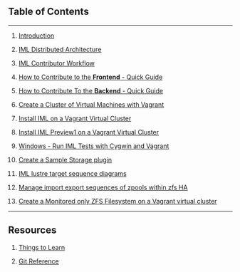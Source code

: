 ## Table of Contents
---
1. [Introduction](Introduction.md)

1. [IML Distributed Architecture](IML_Distributed_Architecture.md)

1. [IML Contributor Workflow](IML_Contributor_Workflow.md)

1. [How to Contribute to the **Frontend** - Quick Guide](Contribute_To_Frontend_Quick_Guide.md)

1. [How to Contribute To the **Backend** - Quick Guide](Contribute_To_Backend_Quick_Guide.md)

1. [Create a Cluster of Virtual Machines with Vagrant](https://github.com/intel-hpdd/Vagrantfiles/blob/master/README.md)

1. [Install IML on a Vagrant Virtual Cluster](Installing_IML_on_HPC_Storage_Sandbox.md)

1. [Install IML Preview1 on a Vagrant Virtual Cluster](Install_IML_Preview1_on_a_Cluster.md)

1. [Windows - Run IML Tests with Cygwin and Vagrant](Run_Iml_Tests_Cygwin.md)

1.  [Create a Sample Storage plugin](https://github.com/intel-hpdd/sample-storage-plugin
)

1. [IML lustre target sequence diagrams](IML_Lustre_Target_Sequence_Diagrams.md)

1. [Manage import export sequences of zpools within zfs HA](Managing_Import_Export_Sequences_of_Zpools_within_zfs_HA.md)

1. [Create a Monitored only ZFS Filesystem on a Vagrant virtual cluster](Monitored_Only_ZFS.md)

---
## Resources

1.  [Things to Learn](Things_to_Learn.md)

1.  [Git Reference](Git_Reference.md)
